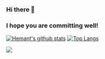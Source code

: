 ### Hi there 👋 
### I hope you are committing well! 
[![Hemant's github stats](https://github-readme-stats.vercel.app/api?username=hemantdhankar&show_icons=true&border_radius=20&include_all_commits=true&count_private=true&card_width=450&hide=issues,prs,contribs)](https://github.com/hemantdhankar?tab=repositories)
[![Top Langs](https://github-readme-stats.vercel.app/api/top-langs/?username=hemantdhankar&hide=C,jupyter%20notebook&card_width=445&show_icons=true&border_radius=20&langs_count=5&layout=compact)](https://github.com/hemantdhankar?tab=repositories)

![](https://komarev.com/ghpvc/?username=hemantdhankar&label=Profile+Hits)

<!--
**hemantdhankar/hemantdhankar** is a ✨ _special_ ✨ repository because its `README.md` (this file) appears on your GitHub profile.

Here are some ideas to get you started:

- 🔭 I’m currently working on ...
- 🌱 I’m currently learning ...
- 👯 I’m looking to collaborate on ...
- 🤔 I’m looking for help with ...
- 💬 Ask me about ...
- 📫 How to reach me: ...
- 😄 Pronouns: ...
- ⚡ Fun fact: ...
-->
